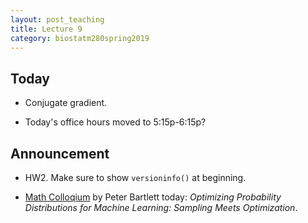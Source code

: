```yaml
---
layout: post_teaching
title: Lecture 9
category: biostatm280spring2019
---
```


## Today

* Conjugate gradient.

* Today's office hours moved to 5:15p-6:15p?

## Announcement

* HW2. Make sure to show `versioninfo()` at beginning.

* [Math Colloqium](https://secure.math.ucla.edu/seminars/display.php?&id=833320) by Peter Bartlett today: _Optimizing Probability Distributions for Machine Learning: Sampling Meets Optimization_.